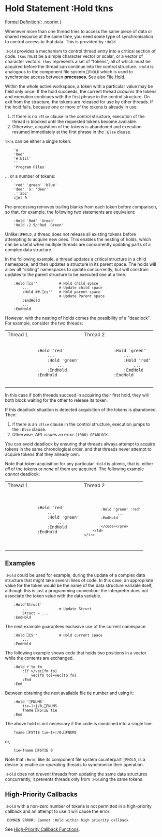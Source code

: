 




<h1 class="heading"><span class="name">Hold Statement</span> <span class="command">:Hold tkns</span></h1>



[Formal Definition](hold-statement-definition.md){: .noprint }


Whenever more than one thread tries to access the same piece of data or shared resource at the same time, you need some type of synchronisation to control access to that data. This is provided by `:Hold`.



`:Hold` provides a mechanism to control thread entry into a critical section of code. `tkns` must be a simple character vector or scalar, or a vector of character vectors. `tkns` represents a set of "tokens", all of which must be acquired before the thread can continue into the control structure. `:Hold` is analogous to the component file system `⎕FHOLD` which is used to synchronise access between **processes**. See also [File Hold](../../../../../earlier-release-notes/release-notes-v19-0/language-reference-changes/fhold).


Within the whole active workspace, a token with a particular value may be held only once. If the hold succeeds, the current thread *acquires* the tokens and execution continues with the first phrase in the control structure. On exit from the structure, the tokens are released for use by other threads. If the hold fails, because one or more of the tokens is already in use:

1. If there is no `:Else` clause in the control structure, execution of the thread is blocked until the requested tokens become available.
2. Otherwise, acquisition of the tokens is abandoned and execution resumed immediately at the first phrase in the `:Else` clause.


`tkns` can be either a single token:
```apl
    'a'
    'Red'
    '#.Util'
    ''
    'Program Files'
```


… or a number of tokens:
```apl
    'red' 'green' 'blue'
    'doe' 'a' 'deer'
    ,¨'abc'
    ↓⎕nl 9
```


Pre-processing removes trailing blanks from each token before comparison, so that, for example, the following two statements are equivalent:
```apl
    :Hold 'Red' 'Green' 
    :Hold ↓2 5⍴'Red  Green'
```


Unlike `⎕FHOLD`, a thread does not release all existing tokens before attempting to acquire new ones. This enables the nesting of holds, which can be useful when multiple threads are concurrently updating parts of a complex data structure.


In the following example, a thread updates a critical structure in a child namespace, and then updates a structure in its parent space. The holds will allow all "sibling" namespaces to update concurrently, but will constrain updates to the parent structure to be executed one at a time.
```apl
    :Hold ⎕cs''          ⍝ Hold child space     
        ...              ⍝ Update child space
        :Hold ##.⎕cs''   ⍝ Hold parent space 
            ...          ⍝ Update Parent space
        :EndHold
        ...
    :EndHold
```


However, with the nesting of holds comes the possibility of a "deadlock". For example, consider the two threads:

<table>
    <tr>
        <td>Thread 1</td>
        <td>Thread 2</td>
    </tr>
    <tr>
        <td>
            <pre><code>
            :Hold 'red'
                ...
                :Hold 'green'
                    ...
                :EndHold
            :EndHold
            </code></pre>
        </td>
        <td>
            <pre><code>
            :Hold 'green'
                ...
                :Hold 'red'
                    ...
                :EndHold
            :EndHold
            </code></pre>
        </td>
    </tr>
</table>






In this case if both threads succeed in acquiring their first hold, they will both block waiting for the other to release its token.


If this deadlock situation is detected acquisition of the tokens is abandoned. Then:

1. If there is an `:Else` clause in the control structure,  execution jumps to the `:Else` clause.
2. Otherwise, APL issues an error `(1008) DEADLOCK`.


You can avoid deadlock by ensuring that threads always attempt to acquire tokens in the same chronological order, and that threads never attempt to acquire tokens that they already own.


Note that token acquisition for any particular `:Hold` is atomic, that is, either *all* of the tokens or *none* of them are acquired. The following example *cannot* deadlock:

<table>
    <tr>
        <td>Thread 1</td>
        <td>Thread 2</td>
    </tr>
    <tr>
        <td>
            <pre><code>
            :Hold 'red'
                ...
                :Hold 'green'
                    ...
                :EndHold
            :EndHold
            </code></pre>
        </td>
        <td>
            <pre><code>
            
            :Hold 'green' 'red'
                    ...
            :EndHold
            
            </code></pre>
        </td>
    </tr>
</table>


<h2 class="example">Examples</h2>


`:Hold` could be used for example, during the update of a complex data structure that might take several lines of code. In this case, an appropriate value for the token would be the name of the data structure variable itself, although this is just a programming convention: the interpreter does not associate the token value with the data variable.
```apl
    :Hold'Struct'
        ...              ⍝ Update Struct
        Struct ← ...
    :EndHold
```


The next example guarantees exclusive use of the current namespace:
```apl
    :Hold ⎕CS''          ⍝ Hold current space
        ...
    :EndHold
```


The following example shows code that holds two positions in a vector while the contents are exchanged.
```apl
    :Hold ⍕¨to fm
        :If >/vec[fm to]
            vec[fm to]←vec[to fm]
        :End
    :End
```


Between obtaining the next available file tie number and using it:
```apl
    :Hold '⎕FNUMS'
        tie←1+⌈/0,⎕FNUMS
        fname ⎕FSTIE tie
    :End
```


The above hold is not necessary if the code is combined into a single line:
```apl
    fname ⎕FSTIE tie←1+⌈/0,⎕FNUMS
```


or,
```apl
    tie←fname ⎕FSTIE 0
```


Note that `:Hold`, like its component file system counterpart `⎕FHOLD`, is a device to enable *co-operating* threads to synchronise their operation.


`:Hold` does not *prevent* threads from updating the same data structures concurrently, it prevents threads only from `:Hold`ing the same tokens.

## High-Priority Callbacks


`:Hold`
 with a non-zero number of tokens is not permitted in a high-priority callback and an attempt to use it  will cause the error:
```apl
 DOMAIN ERROR: Cannot :Hold within high priority callback
```



See [High-Priority Callback Functions](../../../../../interface-guide/introduction/high-priority-callbacks).



